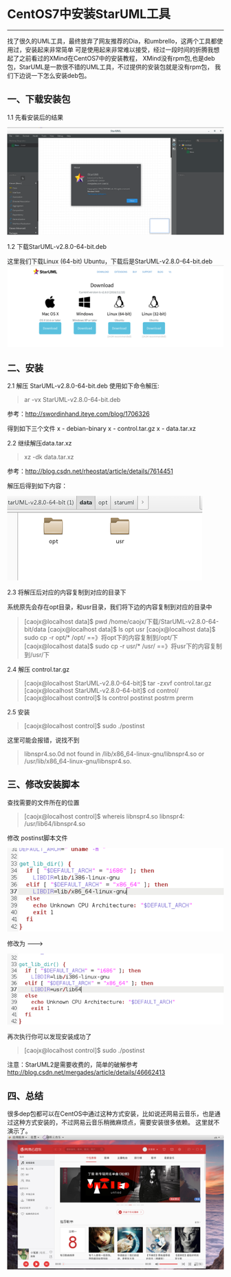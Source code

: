 
# CentOS7中安装StarUML工具
***

找了很久的UML工具，最终放弃了网友推荐的Dia，和umbrello，这两个工具都使用过，安装起来非常简单
可是使用起来非常难以接受，经过一段时间的折腾我想起了之前看过的XMind在CentOS7中的安装教程，
XMind没有rpm包,也是deb包，StarUML是一款很不错的UML工具，不过提供的安装包就是没有rpm包，
我们下边说一下怎么安装deb包。

## 一、下载安装包

1.1 先看安装后的结果

![](../images/linux/staruml/staruml-1.png)

1.2 下载StarUML-v2.8.0-64-bit.deb

这里我们下载Linux (64-bit) Ubuntu，下载后是StarUML-v2.8.0-64-bit.deb
![](../images/linux/staruml/staruml-2.png)

## 二、安装

2.1 解压 StarUML-v2.8.0-64-bit.deb
使用如下命令解压:

>ar -vx StarUML-v2.8.0-64-bit.deb

参考：http://swordinhand.iteye.com/blog/1706326

得到如下三个文件
x - debian-binary
x - control.tar.gz
x - data.tar.xz

2.2 继续解压data.tar.xz
>xz -dk data.tar.xz

参考：http://blog.csdn.net/rheostat/article/details/7614451

解压后得到如下内容：

![](../images/linux/staruml/staruml-3.png)

2.3 将解压后对应的内容复制到对应的目录下

系统原先会存在opt目录，和usr目录，我们将下边的内容复制到对应的目录中

>[caojx@localhost data]$ pwd
/home/caojx/下载/StarUML-v2.8.0-64-bit/data
[caojx@localhost data]$ ls
opt  usr
[caojx@localhost data]$ sudo cp -r opt/* /opt/  ==》将opt下的内容复制到/opt/下
[caojx@localhost data]$ sudo cp -r usr/* /usr/   ==》将usr下的内容复制到/usr/下


2.4 解压 control.tar.gz
>[caojx@localhost StarUML-v2.8.0-64-bit]$ tar -zxvf control.tar.gz
[caojx@localhost StarUML-v2.8.0-64-bit]$ cd control/
[caojx@localhost control]$ ls
control  postinst  postrm  prerm

2.5 安装
>[caojx@localhost control]$ sudo ./postinst

这里可能会报错，说找不到
>libnspr4.so.0d not found in /lib/x86_64-linux-gnu/libnspr4.so or /usr/lib/x86_64-linux-gnu/libnspr4.so.

## 三、修改安装脚本

查找需要的文件所在的位置
>[caojx@localhost control]$  whereis libnspr4.so
libnspr4: /usr/lib64/libnspr4.so

修改 postinst脚本文件

![](../images/linux/staruml/staruml-4.png)

修改为 --->

![](../images/linux/staruml/staruml-5.png)

再次执行你可以发现安装成功了
>[caojx@localhost control]$ sudo ./postinst


注意：StarUML2是需要收费的，简单的破解参考  
http://blog.csdn.net/mergades/article/details/46662413

## 四、总结
很多dep包都可以在CentOS中通过这种方式安装，比如说还网易云音乐，也是通过这种方式安装的，不过网易云音乐稍微麻烦点，需要安装很多依赖。
这里就不演示了。
![](../images/linux/staruml/netease-cloud-music.png)
